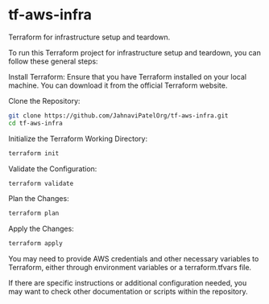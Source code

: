 # tf-aws-infra
Terraform for infrastructure setup and teardown.

To run this Terraform project for infrastructure setup and teardown, you can follow these general steps:

Install Terraform: Ensure that you have Terraform installed on your local machine. You can download it from the official Terraform website.

Clone the Repository:

```bash
git clone https://github.com/JahnaviPatelOrg/tf-aws-infra.git
cd tf-aws-infra
```
Initialize the Terraform Working Directory:

```bash
terraform init
```
Validate the Configuration:

```bash
terraform validate
```
Plan the Changes:

```bash
terraform plan
```
Apply the Changes:

```bash
terraform apply
```

You may need to provide AWS credentials and other necessary variables to Terraform, either through environment variables or a terraform.tfvars file.

If there are specific instructions or additional configuration needed, you may want to check other documentation or scripts within the repository.


